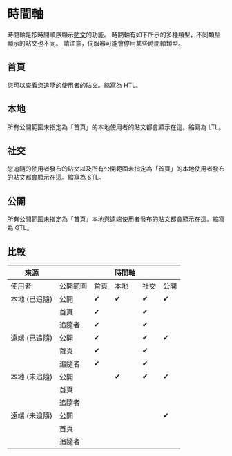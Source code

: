 # 時間軸

時間軸是按時間順序顯示[貼文](./note.md)的功能。
時間軸有如下所示的多種類型，不同類型顯示的貼文也不同。
請注意，伺服器可能會停用某些時間軸類型。

## 首頁

您可以查看您追隨的使用者的貼文。縮寫為 HTL。

## 本地

所有公開範圍未指定為「首頁」的本地使用者的貼文都會顯示在這。縮寫為 LTL。

## 社交

您追隨的使用者發布的貼文以及所有公開範圍未指定為「首頁」的本地使用者發布的貼文都會顯示在這。縮寫為 STL。

## 公開

所有公開範圍未指定為「首頁」本地與遠端使用者發布的貼文都會顯示在這。縮寫為 GTL。

## 比較

| 來源       |      |    | 時間軸 |    |    |
| -------- | ---- | -- | --- | -- | -- |
| 使用者      | 公開範圍 | 首頁 | 本地  | 社交 | 公開 |
| 本地 (已追隨) | 公開   | ✔  | ✔   | ✔  | ✔  |
|          | 首頁   | ✔  |     | ✔  |    |
|          | 追隨者  | ✔  |     | ✔  |    |
| 遠端 (已追隨) | 公開   | ✔  |     | ✔  | ✔  |
|          | 首頁   | ✔  |     | ✔  |    |
|          | 追隨者  | ✔  |     | ✔  |    |
| 本地 (未追隨) | 公開   |    | ✔   | ✔  | ✔  |
|          | 首頁   |    |     |    |    |
|          | 追隨者  |    |     |    |    |
| 遠端 (未追隨) | 公開   |    |     |    | ✔  |
|          | 首頁   |    |     |    |    |
|          | 追隨者  |    |     |    |    |
